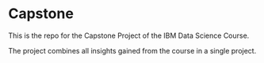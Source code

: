 # Capstone
This is the repo for the Capstone Project of the IBM Data Science Course.

The project combines all insights gained from the course in a single project. 
